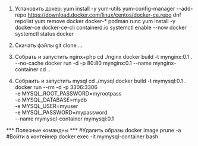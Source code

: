 1. Установить докер:
yum install -y yum-utils
yum-config-manager --add-repo https://download.docker.com/linux/centos/docker-ce.repo
dnf repolist
yum remove docker docker-* podman runc
yum install -y docker-ce docker-ce-cli containerd.io
systemctl enable --now docker
systemctl status docker

2. Скачать файлы
git clone ...

3. Собрать и запустить nginx+php
cd ./nginx
docker build -t mynginx:0.1 . --no-cache
docker run -d -p 80:80 mynginx:0.1 --name mynginx-container
cd ..

4. Собраить и запустить mysql
cd ./mysql
docker build -t mymysql:0.1 .
docker run --rm -d -p 3306:3306 \
    -e MYSQL_ROOT_PASSWORD=myrootpass \
    -e MYSQL_DATABASE=mydb \
    -e MYSQL_USER=myuser \
    -e MYSQL_PASSWORD=mypassword \
    --name mymysql-container mymysql:0.1

*** Полезные командны ***
#Удалить образы
docker image prune -a
#Войти в контейнер
docker exec -it mymysql-container bash
